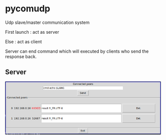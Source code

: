 # pycomudp

Udp slave/master communication system

First launch : act as server

Else : act as client

Server can end command which will executed by clients who send the response back.

## Server
![GitHub Logo](https://raw.githubusercontent.com/masterccc/pycomudp/master/screenshot.png)
